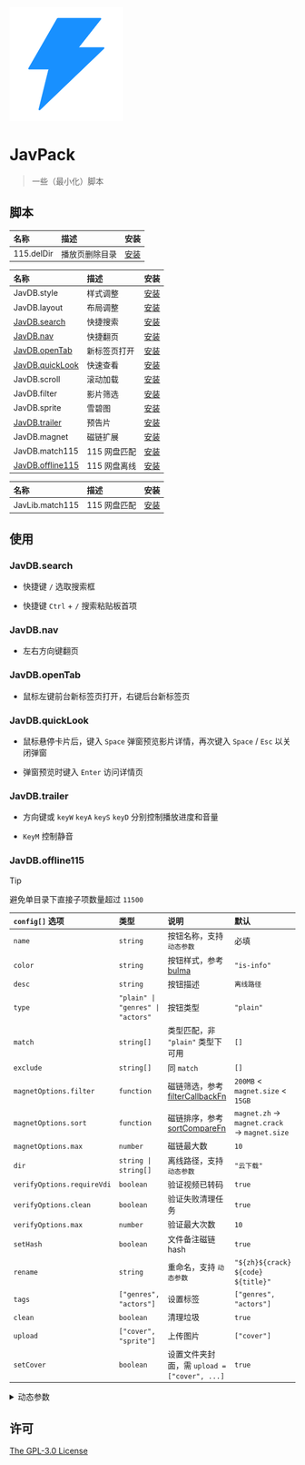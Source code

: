 ![JavPack](./assets/icon.png)

# JavPack

> 一些（最小化）脚本

## 脚本

| 名称       | 描述           | 安装                                                                         |
| :--------- | :------------- | :--------------------------------------------------------------------------- |
| 115.delDir | 播放页删除目录 | [安装](https://github.com/bolin-dev/JavPack/raw/main/115/115.delDir.user.js) |

| 名称                                 | 描述         | 安装                                                                                 |
| :----------------------------------- | :----------- | :----------------------------------------------------------------------------------- |
| JavDB.style                          | 样式调整     | [安装](https://github.com/bolin-dev/JavPack/raw/main/javdb/JavDB.style.user.js)      |
| JavDB.layout                         | 布局调整     | [安装](https://github.com/bolin-dev/JavPack/raw/main/javdb/JavDB.layout.user.js)     |
| [JavDB.search](#javdbsearch)         | 快捷搜索     | [安装](https://github.com/bolin-dev/JavPack/raw/main/javdb/JavDB.search.user.js)     |
| [JavDB.nav](#javdbnav)               | 快捷翻页     | [安装](https://github.com/bolin-dev/JavPack/raw/main/javdb/JavDB.nav.user.js)        |
| [JavDB.openTab](#javdbopentab)       | 新标签页打开 | [安装](https://github.com/bolin-dev/JavPack/raw/main/javdb/JavDB.openTab.user.js)    |
| [JavDB.quickLook](#javdbquicklook)   | 快速查看     | [安装](https://github.com/bolin-dev/JavPack/raw/main/javdb/JavDB.quickLook.user.js)  |
| JavDB.scroll                         | 滚动加载     | [安装](https://github.com/bolin-dev/JavPack/raw/main/javdb/JavDB.scroll.user.js)     |
| JavDB.filter                         | 影片筛选     | [安装](https://github.com/bolin-dev/JavPack/raw/main/javdb/JavDB.filter.user.js)     |
| JavDB.sprite                         | 雪碧图       | [安装](https://github.com/bolin-dev/JavPack/raw/main/javdb/JavDB.sprite.user.js)     |
| [JavDB.trailer](#javdbtrailer)       | 预告片       | [安装](https://github.com/bolin-dev/JavPack/raw/main/javdb/JavDB.trailer.user.js)    |
| JavDB.magnet                         | 磁链扩展     | [安装](https://github.com/bolin-dev/JavPack/raw/main/javdb/JavDB.magnet.user.js)     |
| JavDB.match115                       | 115 网盘匹配 | [安装](https://github.com/bolin-dev/JavPack/raw/main/javdb/JavDB.match115.user.js)   |
| [JavDB.offline115](#javdboffline115) | 115 网盘离线 | [安装](https://github.com/bolin-dev/JavPack/raw/main/javdb/JavDB.offline115.user.js) |

| 名称            | 描述         | 安装                                                                                 |
| :-------------- | :----------- | :----------------------------------------------------------------------------------- |
| JavLib.match115 | 115 网盘匹配 | [安装](https://github.com/bolin-dev/JavPack/raw/main/javlib/JavLib.match115.user.js) |

## 使用

### JavDB.search

- 快捷键 `/` 选取搜索框

- 快捷键 `Ctrl` + `/` 搜索粘贴板首项

### JavDB.nav

- 左右方向键翻页

### JavDB.openTab

- 鼠标左键前台新标签页打开，右键后台新标签页

### JavDB.quickLook

- 鼠标悬停卡片后，键入 `Space` 弹窗预览影片详情，再次键入 `Space` / `Esc` 以关闭弹窗

- 弹窗预览时键入 `Enter` 访问详情页

### JavDB.trailer

- 方向键或 `keyW` `keyA` `keyS` `keyD` 分别控制播放进度和音量

- `KeyM` 控制静音

### JavDB.offline115

> [!TIP]
>
> 避免单目录下直接子项数量超过 `11500`

| `config[]` 选项            | 类型                              | 说明                                                                                                                                        | 默认                                         |
| :------------------------- | :-------------------------------- | :------------------------------------------------------------------------------------------------------------------------------------------ | :------------------------------------------- |
| `name`                     | `string`                          | 按钮名称，支持 `动态参数`                                                                                                                   | 必填                                         |
| `color`                    | `string`                          | 按钮样式，参考 [bulma](https://bulma.io/documentation/elements/button/#colors)                                                              | `"is-info"`                                  |
| `desc`                     | `string`                          | 按钮描述                                                                                                                                    | `离线路径`                                   |
| `type`                     | `"plain" \| "genres" \| "actors"` | 按钮类型                                                                                                                                    | `"plain"`                                    |
| `match`                    | `string[]`                        | 类型匹配，非 `"plain"` 类型下可用                                                                                                           | `[]`                                         |
| `exclude`                  | `string[]`                        | 同 `match`                                                                                                                                  | `[]`                                         |
| `magnetOptions.filter`     | `function`                        | 磁链筛选，参考 [filterCallbackFn](https://developer.mozilla.org/zh-CN/docs/Web/JavaScript/Reference/Global_Objects/Array/filter#callbackfn) | `200MB` < `magnet.size` < `15GB`             |
| `magnetOptions.sort`       | `function`                        | 磁链排序，参考 [sortCompareFn](https://developer.mozilla.org/zh-CN/docs/Web/JavaScript/Reference/Global_Objects/Array/toSorted#comparefn)   | `magnet.zh` → `magnet.crack` → `magnet.size` |
| `magnetOptions.max`        | `number`                          | 磁链最大数                                                                                                                                  | `10`                                         |
| `dir`                      | `string \| string[]`              | 离线路径，支持 `动态参数`                                                                                                                   | `"云下载"`                                   |
| `verifyOptions.requireVdi` | `boolean`                         | 验证视频已转码                                                                                                                              | `true`                                       |
| `verifyOptions.clean`      | `boolean`                         | 验证失败清理任务                                                                                                                            | `true`                                       |
| `verifyOptions.max`        | `number`                          | 验证最大次数                                                                                                                                | `10`                                         |
| `setHash`                  | `boolean`                         | 文件备注磁链 hash                                                                                                                           | `true`                                       |
| `rename`                   | `string`                          | 重命名，支持 `动态参数`                                                                                                                     | `"${zh}${crack} ${code} ${title}"`           |
| `tags`                     | `["genres", "actors"]`            | 设置标签                                                                                                                                    | `["genres", "actors"]`                       |
| `clean`                    | `boolean`                         | 清理垃圾                                                                                                                                    | `true`                                       |
| `upload`                   | `["cover", "sprite"]`             | 上传图片                                                                                                                                    | `["cover"]`                                  |
| `setCover`                 | `boolean`                         | 设置文件夹封面，需 `upload = ["cover", ...]`                                                                                                | `true`                                       |

<details><summary>动态参数</summary>

```JavaScript
// code        番号
// prefix      番号前缀
// title       标题
// date        影片日期
// create      操作日期
// director    导演
// maker       片商
// publisher   发行
// series      系列
// genres      类别
// actors      演员

// genre       genres[]，仅 type = "genres" 可用
// actor       actors[]，仅 type = "actors" 可用

// zh          字幕资源，仅 rename 可用
// crack       破解资源，仅 rename 可用
```

</details>

## 许可

[The GPL-3.0 License](./LICENSE)
